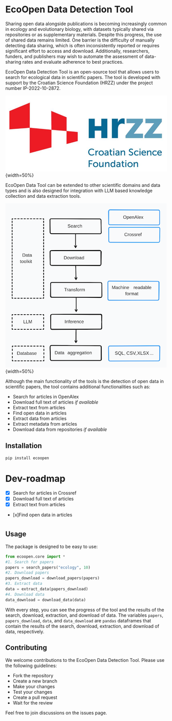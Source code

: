 # EcoOpen Data Detection Tool

Sharing open data alongside publications is becoming increasingly common in ecology and evolutionary biology, with datasets typically shared via repositories or as supplementary materials. Despite this progress, the use of shared data remains limited. One barrier is the difficulty of manually detecting data sharing, which is often inconsistently reported or requires significant effort to access and download. Additionally, researchers, funders, and publishers may wish to automate the assessment of data-sharing rates and evaluate adherence to best practices.

EcoOpen Data Detection Tool is an open-source tool that allows users to search for ecological data in scientific papers. The tool is developed with support by the Croatian Science Foundation (HRZZ) under the project number IP-2022-10-2872.

![HRZZ](documentation/imgs/HRZZ-eng.jpg){width=50%}

EcoOpen Data Tool can be extended to other scientific domains and data types and is also designed for integration with LLM based knowledge collection and data extraction tools.

![EcoOpen Data tool integration](documentation/imgs/ecoopen_integration.png){width=50%}

Although the main functionality of the tools is the detection of open data in scientific papers, the tool contains additional functionalities such as:

- Search for articles in OpenAlex
- Download full text of articles *if available*
- Extract text from articles
- Find open data in articles
- Extract data from articles
- Extract metadata from articles
- Download data from repositories *if available*

## Installation

```bash
pip install ecoopen
```

# Dev-roadmap
- [x] Search for articles in Crossref
- [x] Download full text of articles
- [x] Extract text from articles
- [x]Find open data in articles

# 

## Usage

The package is designed to be easy to use:


```Python
from ecoopen.core import *
#1. Search for papers
papers = search_papers("ecology", 10)
#2. Download papers
papers_download = download_papers(papers)
#3. Extract data
data = extract_data(papers_download)
#4. Download data
data_download = download_data(data)

```

With every step, you can see the progress of the tool and the results of the search, download, extraction, and download of data. The variables `papers`, `papers_download`, `data`, and `data_download` are `pandas` dataframes that contain the results of the search, download, extraction, and download of data, respectively.

## Contributing

We welcome contributions to the EcoOpen Data Detection Tool. Please use the following guidelines:

- Fork the repository
- Create a new branch
- Make your changes
- Test your changes
- Create a pull request
- Wait for the review

Feel free to join discussions on the issues page.

